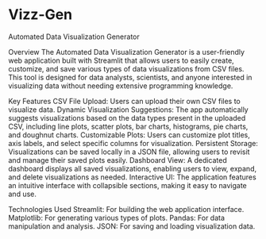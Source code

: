 # Vizz-Gen
Automated Data Visualization Generator 

Overview
The Automated Data Visualization Generator is a user-friendly web application built with Streamlit that allows users to easily create, customize, and save various types of data visualizations from CSV files. This tool is designed for data analysts, scientists, and anyone interested in visualizing data without needing extensive programming knowledge.

Key Features
CSV File Upload: Users can upload their own CSV files to visualize data.
Dynamic Visualization Suggestions: The app automatically suggests visualizations based on the data types present in the uploaded CSV, including line plots, scatter plots, bar charts, histograms, pie charts, and doughnut charts.
Customizable Plots: Users can customize plot titles, axis labels, and select specific columns for visualization.
Persistent Storage: Visualizations can be saved locally in a JSON file, allowing users to revisit and manage their saved plots easily.
Dashboard View: A dedicated dashboard displays all saved visualizations, enabling users to view, expand, and delete visualizations as needed.
Interactive UI: The application features an intuitive interface with collapsible sections, making it easy to navigate and use.

Technologies Used
Streamlit: For building the web application interface.
Matplotlib: For generating various types of plots.
Pandas: For data manipulation and analysis.
JSON: For saving and loading visualization data.
